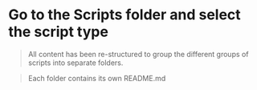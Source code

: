 # Go to the Scripts folder and select the script type

> All content has been re-structured to group the different groups of scripts into separate folders.

> Each folder contains its own README.md 